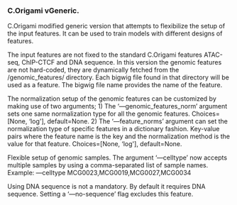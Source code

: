 ### C.Origami vGeneric.

C.Origami modified generic version that attempts to flexibilize the setup of the input features. It can be used to train models with different designs of features.

The input features are not fixed to the standard C.Origami features ATAC-seq, ChIP-CTCF and DNA sequence. In this version the genomic features are not hard-coded, they are dynamically fetched from the /genomic_features/ directory. Each bigwig file found in that directory will be used as a feature. The bigwig file name provides the name of the feature.

The normalization setup of the genomic features can be customized by making use of two arguments; 1) The ‘—genomic_features_norm’ argument sets one same normalization type for all the genomic features. Choices=[None, ‘log'], default=None. 2) The ‘—feature_norms’ argument can set the normalization type of specific features in a dictionary fashion. Key-value pairs where the feature name is the key and the normalization method is the value for that feature. Choices=[None, ‘log'], default=None. 

Flexible setup of genomic samples. The argument ‘—celltype’ now accepts multiple samples by using a comma-separated list of sample names. Example: —celltype MCG0023,MCG0019,MCG0027,MCG0034

Using DNA sequence is not a mandatory. By default it requires DNA sequence. Setting a ‘—no-sequence’ flag excludes this feature. 
